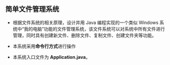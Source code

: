 ## 简单文件管理系统

* 根据文件系统的相关原理，设计并用 Java 编程实现的一个类似 Windows 系统中“我的电脑”功能的文件管理系统，该文件系统可以对系统中所有文件进行管理，同时具有创建新文件、删除文件、复制文件、创建文件夹等功能。

* 本系统采用**命令行方式**进行操作

* 本系统入口文件为 **Application.java**。